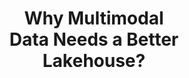 ---
title: Why Multimodal <br> Data Needs a Better <br> Lakehouse?
description: Today's lakehouses were built for tables, not tensors. It's time for a data foundation that speaks the language of multimodal AI.
highlighted: Lakehouse
badge: Research Study
image: images/lakehouse.png
image_mob: images/lakehouse-mob.png
image_alt: Multimodal Lakehouse
vector: static/assets/vectors/download.svg
meta:
  title: "LanceDB: Your Multimodal Data Needs a Better Lakehouse."
  description: "Download our research study on why current lakehouses fail for multimodal AI data. Learn how to build better data infrastructure for tensors, images, and video."
  keywords: "multimodal lakehouse, AI data infrastructure, research study, data lakehouse, multimodal data, AI workloads, machine learning data, tensor storage, unstructured data"
download: 
  title: "We explore the challenges and limitations of current data lakehouse architectures in handling multimodal data, crucial to modern machine learning and AI workloads:"
  list: 
    - Current lakehouses lack native support for unstructured data like images, audio, and video.
    - AI and ML workloads depend on smooth handling of diverse, multimodal data types.
    - A better lakehouse should unify storage, metadata, and fast access across all modalities.
  info: We propose design principles and potential system enhancements for a new generation of multimodal lakehouses, aiming to bridge the gap between traditional data infrastructure and the needs of large-scale, AI-driven applications.
  form:
    title: Download Your Copy
    embeded: '<script charset="utf-8" type="text/javascript" src="//js-na2.hsforms.net/forms/embed/v2.js"></script>
    <script>
      hbspt.forms.create({
        portalId: "242023405",
        formId: "2304383a-68a1-4eba-8960-b2d84f493ded",
        region: "na2"
      });
    </script>'
    success:
      title: Thank you
      description: We’ve received your submission. 
      addition: "You can download your resource below:"
      button:
        href: https://learn.lancedb.com/hubfs/lancedb-multimodal-lakehouse.pdf
        version: secondary
        text: Download copy
        icon: true
    fields: # if need custom 
      - label: Last Name
        name: last_name
        type: text
        placeholder: Your last name
        requared: false
        half: true
      - label: First name
        name: first_name
        type: text  
        placeholder: Your First name
        requared: false
        half: true
      - label: Email
        name: email
        type: email
        placeholder: Your email
        requared: true
        half: true
      - label: Company name
        name: company_name
        type: text
        placeholder: You comapny name
        requared: true
        half: true
      - label: I agree to receive promotional communications from LanceDB
        name: agreement
        type: checkbox
        requared: true
        half: false
    submit_action: //
    submit_button:
      text: Download the Paper
      icon: true
      variant: primary
    form_info: By submitting, you agree to our [Privacy Policy](https://cdn.prod.website-files.com/6846da01d1da6e05973b02a0/685157c58b8986967135d6d2_LanceDB%20Privacy%20Policy.pdf) and allow LanceDB to store and process the information above to provide you with the content requested.
compliance: 
  title: Enterprise-Grade Compliance
  description: Safety and security guaranteed for your data.
  cards:
    - text: 
        mobile: SOC2 
        desktop: SOC2 Type II
      icon: aicpa.svg
    - text:
        mobile: GDPR 
        desktop: GDPR compliant
      icon: gdpr.svg
    - text: 
        mobile: HIPAA 
        desktop: HIPAA compliant
      icon: hipaa.svg
cta: 
  type: logo
  logo: static/assets/logo-cta.svg
  description: Go native with LanceDB, built for multimodal intelligence.
  vectors:
    left: /assets/vectors/cta-left.svg
    right: /assets/vectors/cta-right.svg

---